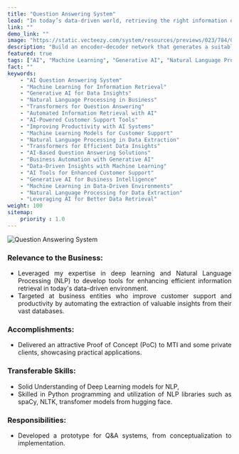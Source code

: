 ```yaml
---
title: "Question Answering System"
lead: "In today’s data-driven world, retrieving the right information quickly is more crucial than ever. \"Question Answering System\" offers a cutting-edge solution for businesses looking to enhance customer support and productivity. This project focuses on developing tools that automate the extraction of valuable insights from vast databases, streamlining the information retrieval process. Learn how AI-powered question answering systems are revolutionizing the way businesses interact with data and how they can drive efficiency and growth in customer support." 
link: ""
demo_link: ""
image: "https://static.vecteezy.com/system/resources/previews/023/784/016/non_2x/a-man-asks-a-question-to-artificial-intelligence-bot-chatbot-in-the-form-of-a-cute-robot-answers-questions-ai-and-human-characters-using-and-chatting-messanger-neural-network-conversation-vector.jpg"
description: "Build an encoder–decoder network that generates a suitable question, given one of the candidate answers."
featured: true
tags: ["AI", "Machine Learning", "Generative AI", "Natural Language Processing", "Transformers"]
fact: ""
keywords:
    - "AI Question Answering System"
    - "Machine Learning for Information Retrieval"
    - "Generative AI for Data Insights"
    - "Natural Language Processing in Business"
    - "Transformers for Question Answering"
    - "Automated Information Retrieval with AI"
    - "AI-Powered Customer Support Tools"
    - "Improving Productivity with AI Systems"
    - "Machine Learning Models for Customer Support"
    - "Natural Language Processing in Data Extraction"
    - "Transformers for Efficient Data Insights"
    - "AI-Based Question Answering Solutions"
    - "Business Automation with Generative AI"
    - "Data-Driven Insights with Machine Learning"
    - "AI Tools for Enhanced Customer Support"
    - "Generative AI for Business Intelligence"
    - "Machine Learning in Data-Driven Environments"
    - "Natural Language Processing for Data Extraction"
    - "Leveraging AI for Better Data Retrieval"
weight: 100
sitemap: 
    priority : 1.0
---
```


<!-- <img src="https://ars.els-cdn.com/content/image/3-s2.0-B9780128243497000153-f08-34-9780128243497.jpg" alt="MarineGEO circle logo" style="height: 100%; width:100%;"/> -->

![Question Answering System](https://lilianweng.github.io/posts/2020-10-29-odqa/QA-summary.png "Question Answering System")

<div style="text-align:justify">

### **Relevance to the Business:**
- Leveraged my expertise in deep learning and Natural Language Processing (NLP) to develop tools for enhancing efficient information retrieval in today's data-driven environment. 
- Targeted at business entities who improve customer support and productivity by automating the extraction of valuable insights from their vast databases.

### **Accomplishments:**
- Delivered an attractive Proof of Concept (PoC) to MTI and some private clients, showcasing practical applications.

### **Transferable Skills:**
- Solid Understanding of Deep Learning models for NLP, 
- Skilled in Python programming and utilization of NLP libraries such as spaCy, NLTK, transfomer models from hugging face.

### **Responsibilities:**
- Developed a prototype for Q&A systems, from conceptualization to implementation.

</div>